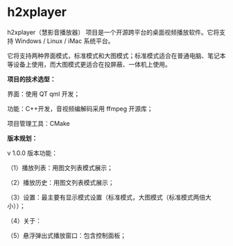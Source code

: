 # h2xplayer
h2xplayer（慧影音播放器） 项目是一个开源跨平台的桌面视频播放软件。它将支持 Windows / Linux / iMac 系统平台。



它将支持两种界面模式，标准模式和大图模式；标准模式适合在普通电脑、笔记本等设备上使用，而大图模式更适合在投屏蔽、一体机上使用。



**项目的技术选型：**

界面：使用 QT qml 开发；

功能：C++开发，音视频编解码采用 ffmpeg 开源库；

项目管理工具：CMake



**版本规划：**

v 1.0.0 版本功能：

（1）播放列表：用图文列表模式展示；

（2）播放历史：用图文列表模式展示；

（3）设置：最主要有显示模式设置（标准模式，大图模式（标准模式两倍大小））；

（4）关于：

（5）悬浮弹出式播放窗口：包含控制面板；
